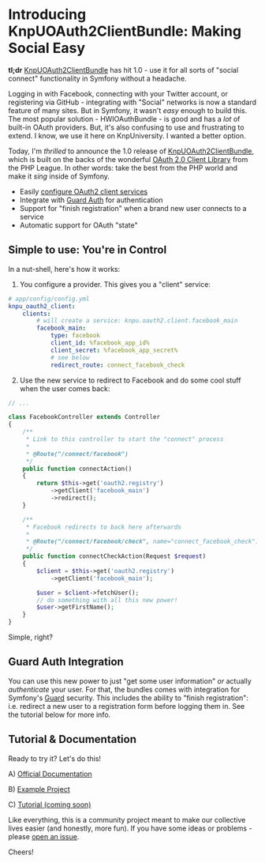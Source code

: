 # Introducing KnpUOAuth2ClientBundle: Making Social Easy

**tl;dr** [KnpUOAuth2ClientBundle](https://github.com/knpuniversity/oauth2-client-bundle)
has hit 1.0 - use it for all sorts of "social connect" functionality in Symfony
without a headache.

Logging in with Facebook, connecting with your Twitter account, or registering via
GitHub - integrating with "Social" networks is now a standard feature of many sites.
But in Symfony, it wasn't *easy* enough to build this. The most popular solution - 
HWIOAuthBundle - is good and has a *lot* of built-in OAuth providers. But, it's also
confusing to use and frustrating to extend. I know, we use it here on KnpUniversity.
I wanted a better option.

Today, I'm *thrilled* to announce the 1.0 release of [KnpUOAuth2ClientBundle](https://github.com/knpuniversity/oauth2-client-bundle),
which is built on the backs of the wonderful [OAuth 2.0 Client Library](https://github.com/thephpleague/oauth2-client)
from the PHP League. In other words: take the best from the PHP world and make it
*sing* inside of Symfony.

* Easily [configure OAuth2 client services](#config-usage)
* Integrate with [Guard Auth](#guard-auth) for authentication
* Support for "finish registration" when a brand new user connects to a service
* Automatic support for OAuth "state"

<a name="config-usage"></a>

## Simple to use: You're in Control

In a nut-shell, here's how it works:

1) You configure a provider. This gives you a "client" service:

```yml
# app/config/config.yml
knpu_oauth2_client:
    clients:
        # will create a service: knpu.oauth2.client.facebook_main
        facebook_main:
            type: facebook
            client_id: %facebook_app_id%
            client_secret: %facebook_app_secret%
            # see below
            redirect_route: connect_facebook_check
```

2) Use the new service to redirect to Facebook and do some cool stuff when the
   user comes back:

```php
// ...

class FacebookController extends Controller
{
    /**
     * Link to this controller to start the "connect" process
     *
     * @Route("/connect/facebook")
     */
    public function connectAction()
    {
        return $this->get('oauth2.registry')
            ->getClient('facebook_main')
            ->redirect();
    }

    /**
     * Facebook redirects to back here afterwards
     *
     * @Route("/connect/facebook/check", name="connect_facebook_check")
     */
    public function connectCheckAction(Request $request)
    {
        $client = $this->get('oauth2.registry')
            ->getClient('facebook_main');

        $user = $client->fetchUser();
        // do something with all this new power!
        $user->getFirstName();
    }
}
```

Simple, right?

<a name="guard-auth"></a>

## Guard Auth Integration

You can use this new power to just "get some user information" *or* actually *authenticate*
your user. For that, the bundles comes with integration for Symfony's [Guard](https://knpuniversity.com/screencast/guard)
security. This includes the ability to "finish registration": i.e. redirect a new
user to a registration form before logging them in. See the tutorial below for more
info.

## Tutorial & Documentation

Ready to try it? Let's do this!

A) [Official Documentation](https://github.com/knpuniversity/oauth2-client-bundle/blob/master/README.md)

B) [Example Project](https://github.com/knpuniversity/guard-tutorial/tree/finished)

C) [Tutorial (coming soon)](https://knpuniversity.com/screencast/guard)

Like everything, this is a community project meant to make our collective lives
easier (and honestly, more fun). If you have some ideas or problems - please
[open an issue](https://github.com/knpuniversity/oauth2-client-bundle/issues).

Cheers!
